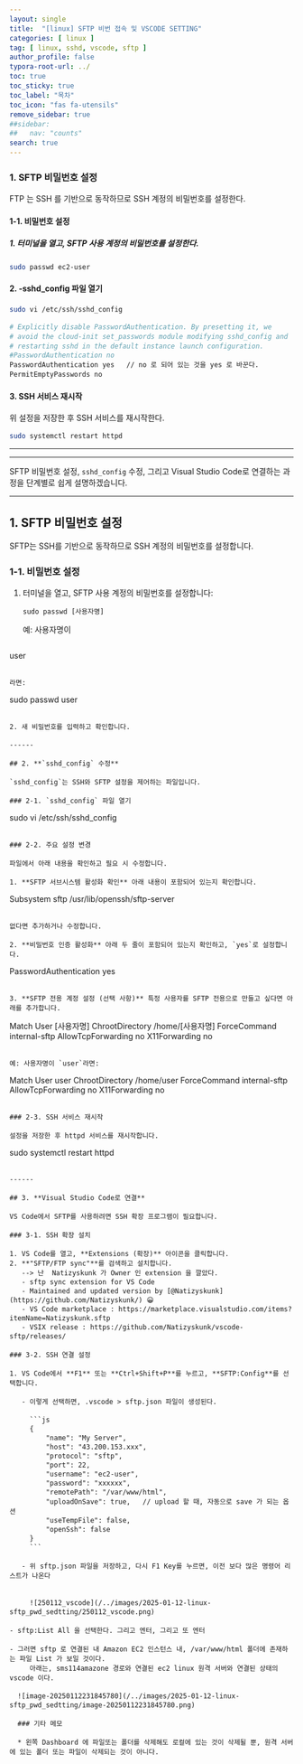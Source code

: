 ```yaml
---
layout: single
title:  "[linux] SFTP 비번 접속 및 VSCODE SETTING"
categories: [ linux ]
tag: [ linux, sshd, vscode, sftp ]
author_profile: false
typora-root-url: ../
toc: true
toc_sticky: true
toc_label: "목차"
toc_icon: "fas fa-utensils" 
remove_sidebar: true
##sidebar:
##   nav: "counts"
search: true
---
```


### 1. SFTP 비밀번호 설정

FTP 는 SSH 를 기반으로 동작하므로 SSH 계정의 비밀번호를 설정한다. 

#### 1-1. 비밀번호 설정

##### 1.  터미널을 열고, SFTP 사용 계정의 비밀번호를 설정한다.

```bash
sudo passwd ec2-user 
```

#### 2. -sshd_config 파일 열기

```bash
sudo vi /etc/ssh/sshd_config
```

```bash
# Explicitly disable PasswordAuthentication. By presetting it, we
# avoid the cloud-init set_passwords module modifying sshd_config and
# restarting sshd in the default instance launch configuration.
#PasswordAuthentication no
PasswordAuthentication yes   // no 로 되어 있는 것을 yes 로 바꾼다.
PermitEmptyPasswords no
```

#### 3. SSH 서비스 재시작

위 설정을 저장한 후 SSH 서비스를 재시작한다.

```BASH
sudo systemctl restart httpd
```

---

---

SFTP 비밀번호 설정, `sshd_config` 수정, 그리고 Visual Studio Code로 연결하는 과정을 단계별로 쉽게 설명하겠습니다.

------

## 1. **SFTP 비밀번호 설정**

SFTP는 SSH를 기반으로 동작하므로 SSH 계정의 비밀번호를 설정합니다.

### 1-1. 비밀번호 설정

1. 터미널을 열고, SFTP 사용 계정의 비밀번호를 설정합니다:

   ```
   sudo passwd [사용자명]
   ```
   
   예: 사용자명이 
   
   ```
user
   ```

   라면:
   
   ```
sudo passwd user
   ```

2. 새 비밀번호를 입력하고 확인합니다.

------

## 2. **`sshd_config` 수정**

`sshd_config`는 SSH와 SFTP 설정을 제어하는 파일입니다.

### 2-1. `sshd_config` 파일 열기

```
sudo vi /etc/ssh/sshd_config
```

### 2-2. 주요 설정 변경

파일에서 아래 내용을 확인하고 필요 시 수정합니다.

1. **SFTP 서브시스템 활성화 확인** 아래 내용이 포함되어 있는지 확인합니다.

   ```
   Subsystem sftp /usr/lib/openssh/sftp-server
   ```
   
   없다면 추가하거나 수정합니다.
   
2. **비밀번호 인증 활성화** 아래 두 줄이 포함되어 있는지 확인하고, `yes`로 설정합니다.

   ```
   PasswordAuthentication yes
   ```
   
3. **SFTP 전용 계정 설정 (선택 사항)** 특정 사용자를 SFTP 전용으로 만들고 싶다면 아래를 추가합니다.

   ```
   Match User [사용자명]
       ChrootDirectory /home/[사용자명]
       ForceCommand internal-sftp
       AllowTcpForwarding no
       X11Forwarding no
   ```

   예: 사용자명이 `user`라면:

   ```
   Match User user
       ChrootDirectory /home/user
       ForceCommand internal-sftp
       AllowTcpForwarding no
       X11Forwarding no
   ```

### 2-3. SSH 서비스 재시작

설정을 저장한 후 httpd 서비스를 재시작합니다.

```
sudo systemctl restart httpd
```

------

## 3. **Visual Studio Code로 연결**

VS Code에서 SFTP를 사용하려면 SSH 확장 프로그램이 필요합니다.

### 3-1. SSH 확장 설치

1. VS Code를 열고, **Extensions (확장)** 아이콘을 클릭합니다.
2. **"SFTP/FTP sync"**를 검색하고 설치합니다.
   --> 난  Natizyskunk 가 Owner 인 extension 을 깔았다.
   - sftp sync extension for VS Code 
   - Maintained and updated version by [@Natizyskunk](https://github.com/Natizyskunk/) 😀
   - VS Code marketplace : https://marketplace.visualstudio.com/items?itemName=Natizyskunk.sftp
   - VSIX release : https://github.com/Natizyskunk/vscode-sftp/releases/

### 3-2. SSH 연결 설정

1. VS Code에서 **F1** 또는 **Ctrl+Shift+P**를 누르고, **SFTP:Config**를 선택합니다.

   - 이렇게 선택하면, .vscode > sftp.json 파일이 생성된다.

     ```js
     {
         "name": "My Server",
         "host": "43.200.153.xxx",
         "protocol": "sftp",
         "port": 22,
         "username": "ec2-user",
         "password": "xxxxxx",
         "remotePath": "/var/www/html",
         "uploadOnSave": true,   // upload 할 때, 자동으로 save 가 되는 옵션
         "useTempFile": false,
         "openSsh": false
     }
     ```

   - 위 sftp.json 파일을 저장하고, 다시 F1 Key를 누르면, 이전 보다 많은 명령어 리스트가 나온다
     

     ![250112_vscode](/../images/2025-01-12-linux-sftp_pwd_sedtting/250112_vscode.png)
     
- sftp:List All 을 선택한다. 그리고 엔터, 그리고 또 엔터
   
- 그러면 sftp 로 연결된 내 Amazon EC2 인스턴스 내, /var/www/html 폴더에 존재하는 파일 List 가 보일 것이다.
     아래는, sms114amazone 경로와 연결된 ec2 linux 원격 서버와 연결된 상태의 vscode 이다.
   
  ![image-20250112231845780](/../images/2025-01-12-linux-sftp_pwd_sedtting/image-20250112231845780.png)
   
  ### 기타 메모 
   
  * 왼쪽 Dashboard 에 파일또는 폴더를 삭제해도 로컬에 있는 것이 삭제될 뿐, 원격 서버에 있는 폴더 또는 파일이 삭제되는 것이 아니다.



